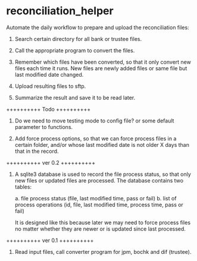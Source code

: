 # reconciliation_helper

Automate the daily workflow to prepare and upload the reconciliation files:

1. Search certain directory for all bank or trustee files.

2. Call the appropriate program to convert the files.

3. Remember which files have been converted, so that it only convert new files each time it runs. New files are newly added files or same file but last modified date changed.

4. Upload resulting files to sftp.

5. Summarize the result and save it to be read later.



++++++++++
Todo
++++++++++
1. Do we need to move testing mode to config file? or some default parameter to functions.

2. Add force process options, so that we can force process files in a certain folder, and/or whose last modified date is not older X days than that in the record.



++++++++++
ver 0.2
++++++++++
1. A sqlite3 database is used to record the file process status, so that only new files or updated files are processed. The database contains two tables:
	
	a. file process status (file, last modified time, pass or fail)
	b. list of process operations (id, file, last modified time, process time, pass or fail)

	It is designed like this because later we may need to force process files no matter whether they are newer or is updated since last processed.


++++++++++
ver 0.1
++++++++++
1. Read input files, call converter program for jpm, bochk and dif (trustee).



